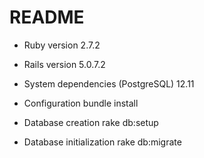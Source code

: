 # README
* Ruby version
    2.7.2

* Rails version
    5.0.7.2

* System dependencies
    (PostgreSQL) 12.11

* Configuration
    bundle install

* Database creation
    rake db:setup

* Database initialization
    rake db:migrate
